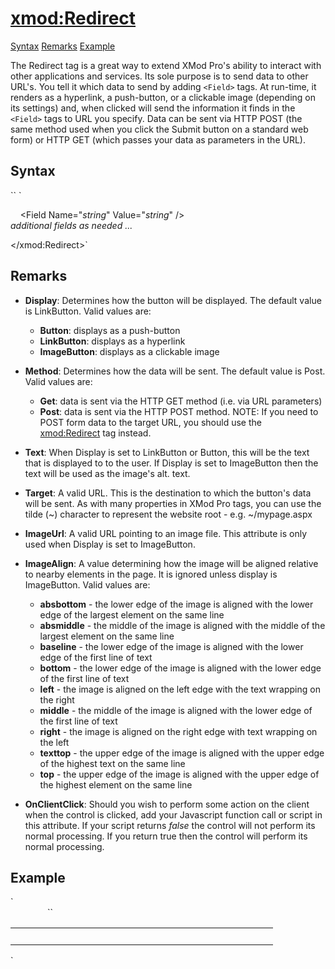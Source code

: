 # <xmod:Redirect>

<a name="top"></a>

[Syntax](#syntax) [Remarks](#remarks) [Example](#example)

The Redirect tag is a great way to extend XMod Pro's ability to interact with other applications and services. Its sole purpose is to send data to other URL's. You tell it which data to send by adding `<Field>` tags. At run-time, it renders as a hyperlink, a push-button, or a clickable image (depending on its settings) and, when clicked will send the information it finds in the `<Field>` tags to URL you specify. Data can be sent via HTTP POST (the same method used when you click the Submit button on a standard web form) or HTTP GET (which passes your data as parameters in the URL).

<a name="syntax"></a>

## Syntax

<div xmlns="">`<xmod:Redirect  
    Display="Button|**Linkbutton**|ImageButton"  
    ImageUrl="_url_"  
    ImageAlign="absbottom|absmiddle|baseline|bottom|left|middle|right|texttop|top"  
    Method="Get|**Post**"  
    OnClientClick="_javascript_"  
    Style="_string_"  
    Target_="url_"  
    Text="_string_"  
    ToolTip="_string_"  
    Visible="**True**|False"  
    Width="_size_">` `   

    <Field Name="_string_" Value="_string_" />  
_additional fields as needed ..._  

</xmod:Redirect>`</div>


## Remarks

*   **Display**: Determines how the button will be displayed. The default value is LinkButton. Valid values are:
    *   **Button**: displays as a push-button
    *   **LinkButton**: displays as a hyperlink
    *   **ImageButton**: displays as a clickable image  

*   **Method**: Determines how the data will be sent. The default value is Post. Valid values are:
    *   **Get**: data is sent via the HTTP GET method (i.e. via URL parameters)
    *   **Post**: data is sent via the HTTP POST method. NOTE: If you need to POST form data to the target URL, you should use the [<xmod:Redirect>](#) tag instead.  

*   **Text**: When Display is set to LinkButton or Button, this will be the text that is displayed to to the user. If Display is set to ImageButton then the text will be used as the image's alt. text.  

*   **Target**: A valid URL. This is the destination to which the button's data will be sent. As with many properties in XMod Pro tags, you can use the tilde (~) character to represent the website root - e.g. ~/mypage.aspx  

*   **ImageUrl**: A valid URL pointing to an image file. This attribute is only used when Display is set to ImageButton.  

*   **ImageAlign**: A value determining how the image will be aligned relative to nearby elements in the page. It is ignored unless display is ImageButton. Valid values are:
    *   **absbottom** - the lower edge of the image is aligned with the lower edge of the largest element on the same line
    *   **absmiddle** - the middle of the image is aligned with the middle of the largest element on the same line
    *   **baseline** - the lower edge of the image is aligned with the lower edge of the first line of text
    *   **bottom** - the lower edge of the image is aligned with the lower edge of the first line of text
    *   **left** - the image is aligned on the left edge with the text wrapping on the right
    *   **middle** - the middle of the image is aligned with the lower edge of the first line of text
    *   **right** - the image is aligned on the right edge with text wrapping on the left
    *   **texttop** - the upper edge of the image is aligned with the upper edge of the highest text on the same line
    *   **top** - the upper edge of the image is aligned with the upper edge of the highest element on the same line  

*   **OnClientClick**: Should you wish to perform some action on the client when the control is clicked, add your Javascript function call or script in this attribute. If your script returns _false_ the control will not perform its normal processing. If you return true then the control will perform its normal processing.  

## Example

<div xmlns="">`<div>  
  <table width="100%">  
    <tr>  
      <td colspan="2">  
        <!-- DEPARTMENTS TEMPLATE -->  
        <xmod:Template Id="Departments">  
          <ListDataSource CommandText="SELECT ProductId, ProductName FROM XMPDemo_Products ORDER BY ProductName" />  
          <ItemTemplate>  
<span class="CodeHighlight"><xmod:Redirect text="Purchase" target="http://mysite.com/purchase.aspx"></span>  
<span class="CodeHighlight">              <Field Name="pid" Value='[[ProductId]]' /></span>  
<span class="CodeHighlight">            </xmod:Redirect></span>  
          </ItemTemplate>  
        </xmod:Template>  
      </td>  
``    </tr>  
  </table>  
</div>` </div>

